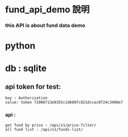 # fund_api_demo 說明
### this API is about fund data demo 

# python
# db : sqlite

## api token for test:
```
key : Authorization
value: token 72006713e0355c1d6807c821dccac0724c3488e7
```

### api :
```
get fund by price : /api/v1/price-filter/
all fund list : /api/v1/funds-list/
```
